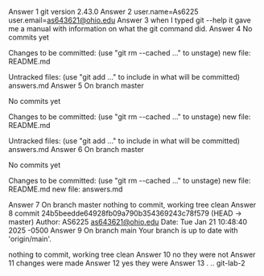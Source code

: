 Answer 1 git version 2.43.0
Answer 2 user.name=As6225
user.email=as643621@ohio.edu
Answer 3 when I typed git --help it gave me a manual with information on what the git command did.
Answer 4 No commits yet

Changes to be committed:
  (use "git rm --cached <file>..." to unstage)
        new file:   README.md

Untracked files:
  (use "git add <file>..." to include in what will be committed)
        answers.md
Answer 5
On branch master

No commits yet

Changes to be committed:
  (use "git rm --cached <file>..." to unstage)
        new file:   README.md

Untracked files:
  (use "git add <file>..." to include in what will be committed)
        answers.md
Answer 6 
On branch master

No commits yet

Changes to be committed:
  (use "git rm --cached <file>..." to unstage)
        new file:   README.md
        new file:   answers.md

Answer 7
On branch master
nothing to commit, working tree clean
Answer 8 
commit 24b5beedde64928fb09a790b354369243c78f579 (HEAD -> master)
Author: AS6225 <as643621@ohio.edu>
Date:   Tue Jan 21 10:48:40 2025 -0500
Answer 9 
On branch main
Your branch is up to date with 'origin/main'.

nothing to commit, working tree clean
Answer 10 no they were not
Answer 11 changes were made
Answer 12 yes they were
Answer 13 . .. git-lab-2

